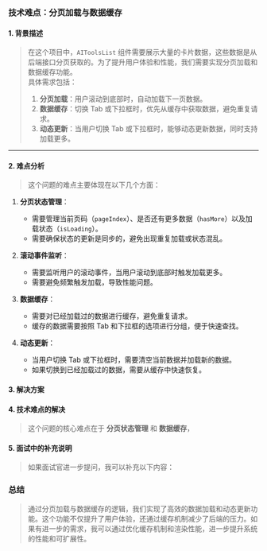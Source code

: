 

### **技术难点：分页加载与数据缓存**

#### **1. 背景描述**
> 在这个项目中，`AIToolsList` 组件需要展示大量的卡片数据，这些数据是从后端接口分页获取的。为了提升用户体验和性能，我们需要实现分页加载和数据缓存功能。  
> 具体需求包括：
> 1. **分页加载**：用户滚动到底部时，自动加载下一页数据。
> 2. **数据缓存**：切换 Tab 或下拉框时，优先从缓存中获取数据，避免重复请求。
> 3. **动态更新**：当用户切换 Tab 或下拉框时，能够动态更新数据，同时支持加载更多。

---

#### **2. 难点分析**
> 这个问题的难点主要体现在以下几个方面：
1. **分页状态管理**：
   - 需要管理当前页码（`pageIndex`）、是否还有更多数据（`hasMore`）以及加载状态（`isLoading`）。
   - 需要确保状态的更新是同步的，避免出现重复加载或状态混乱。

2. **滚动事件监听**：
   - 需要监听用户的滚动事件，当用户滚动到底部时触发加载更多。
   - 需要避免频繁触发加载，导致性能问题。

3. **数据缓存**：
   - 需要对已经加载过的数据进行缓存，避免重复请求。
   - 缓存的数据需要按照 Tab 和下拉框的选项进行分组，便于快速查找。

4. **动态更新**：
   - 当用户切换 Tab 或下拉框时，需要清空当前数据并加载新的数据。
   - 如果切换到已经加载过的数据，需要从缓存中快速恢复。



#### **3. 解决方案**



#### **4. 技术难点的解决**
> 这个问题的核心难点在于 **分页状态管理** 和 **数据缓存**，


#### **5. 面试中的补充说明**
> 如果面试官进一步提问，我可以补充以下内容：


### **总结**
> 通过分页加载与数据缓存的逻辑，我们实现了高效的数据加载和动态更新功能。这个功能不仅提升了用户体验，还通过缓存机制减少了后端的压力。如果有进一步的需求，我可以通过优化缓存机制和渲染性能，进一步提升系统的性能和可扩展性。
